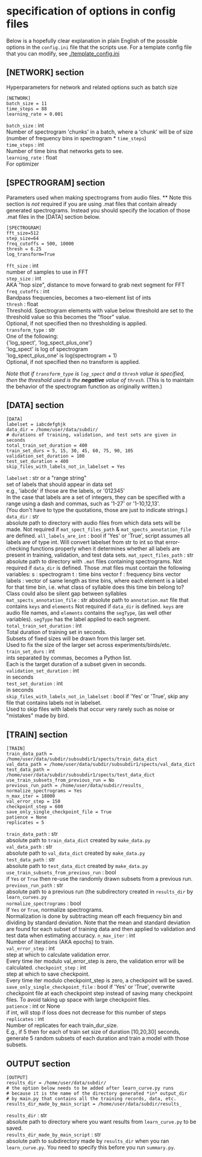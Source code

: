 # specification of options in config files

Below is a hopefully clear explanation in plain English of the possible
options in the `config.ini` file that the scripts use.
For a template config file that you can modify, see 
[./template_config.ini](./template_cnfig.ini)

## [NETWORK] section
Hyperparameters for network and related options such as batch size

```
[NETWORK]
batch_size = 11
time_steps = 88
learning_rate = 0.001
```

`batch_size` : int  
    Number of spectrogram 'chunks' in a batch, where a 'chunk' will be of
    size (number of frequency bins in spectrogram * `time_steps`)  
`time_steps` : int  
    Number of time bins that networks gets to see.  
`learning_rate` : float  
    For optimizer

## [SPECTROGRAM] section
Parameters used when making spectrograms from audio files.
** Note this section is *not* required if you are using .mat
files that contain already generated spectrograms. Instead you
should specify the location of those .mat files in the [DATA]
section below.
```
[SPECTROGRAM]
fft_size=512
step_size=64
freq_cutoffs = 500, 10000
thresh = 6.25
log_transform=True
```

`fft_size` : int  
    number of samples to use in FFT  
`step_size` : int  
    AKA "hop size", distance to move forward to grab next segment for FFT  
`freq_cutoffs` : int  
    Bandpass frequencies, becomes a two-element list of ints  
`thresh` : float  
    Threshold. Spectrogram elements with value below threshold are set to
    the threshold value so this becomes the "floor" value.  
    Optional, if not specified then no thresholding is applied.  
`transform_type` : str  
    One of the following:  
    {'log_spect', 'log_spect_plus_one'}  
    'log_spect' is log of spectrogram  
    'log_spect_plus_one' is log(spectrogram + 1)  
    Optional, if not specified then no transform is applied.  

*Note that if `transform_type` is `log_spect` and a `thresh` value is specified,
then the threshold used is the **negative** value of `thresh`.* (This is to 
maintain the behavior of the spectrogram function as originally written.)

## [DATA] section

```
[DATA]
labelset = iabcdefghjk
data_dir = /home/user/data/subdir/
# durations of training, validation, and test sets are given in seconds
total_train_set_duration = 400
train_set_durs = 5, 15, 30, 45, 60, 75, 90, 105
validation_set_duration = 100
test_set_duration = 400
skip_files_with_labels_not_in_labelset = Yes
```

`labelset` : str or a "range string"  
    set of labels that should appear in data set  
    e.g., 'iabcde' if those are the labels, or '012345'  
    In the case that labels are a set of integers, they can be
    specified with a range using a dash and commas, such as
    '1-27' or '1-10,12,13'.  
    (You don't have to type the quotations, those are just to indicate
    strings.)  
`data_dir` : str  
    absolute path to directory with audio files from which data sets will
    be made.
    Not required if `mat_spect_files_path` & `mat_spects_annotation_file`
    are defined.
`all_labels_are_int` : bool
    if 'Yes' or 'True', script assumes all labels are of type int.
    Will convert labelset from str to int
    so that error-checking functions properly when it determines
    whether all labels are present in training, validation,  and
    test data sets.
`mat_spect_files_path` : str
    absolute path to directory with `.mat` files containing spectrograms.
    Not required if `data_dir` is defined.
    Those .mat files must contain the following variables:
        s : spectrogram
        t : time bins vector
        f : frequency bins vector
        labels : vector of same length as time bins, where each element
                 is a label for that time bin, 
                 i.e. what class of syllable does this time bin belong to?
                 Class could also be silent gap between syllables 
`mat_spects_annotation_file` : str
    absolute path to `annotation.mat` file that contains `keys` and `elements`
    Not required if `data_dir` is defined.
    `keys` are audio file names, and `elements` contains the `segType`,
    (as well other variables).
    `segType` has the label applied to each segment.
`total_train_set_duration` : int  
    Total duration of training set in seconds.  
    Subsets of fixed sizes will be drawn from this larger set.  
    Used to fix the size of the larger set across experiments/birds/etc.  
`train_set_durs` : int  
    ints separated by commas, becomes a Python list.  
    Each is the target duration of a subset given in seconds.  
`validation_set_duration` : int  
    in seconds  
`test_set_duration` : int  
    in seconds  
`skip_files_with_labels_not_in_labelset` : bool
    if 'Yes' or 'True', skip any file that contains labels not in labelset.  
    Used to skip files with labels that occur very rarely such as noise
    or "mistakes" made by bird.  

## [TRAIN] section

```
[TRAIN]
train_data_path = /home/user/data/subdir/subsubdir1/spects/train_data_dict
val_data_path = /home/user/data/subdir/subsubdir1/spects/val_data_dict
test_data_path = /home/user/data/subdir/subsubdir1/spects/test_data_dict
use_train_subsets_from_previous_run = No
previous_run_path = /home/user/data/subdir/results_
normalize_spectrograms = Yes
n_max_iter = 18000
val_error_step = 150
checkpoint_step = 600
save_only_single_checkpoint_file = True
patience = None
replicates = 5
```

`train_data_path` : str  
    absolute path to `train_data_dict` created by `make_data.py`  
`val_data_path` : str  
    absolute path to `val_data_dict` created by `make_data.py`  
`test_data_path` : str  
    absolute path to `test_data_dict` created by `make_data.py`  
`use_train_subsets_from_previous_run` : bool  
    if `Yes` or `True` then re-use the randomly drawn subsets from a 
    previous run.  
`previous_run_path` : str  
    absolute path to a previous run (the subdirectory created in `results_dir`
    by `learn_curves.py`  
`normalize_spectrograms` : bool  
    If `Yes` or `True`, normalize spectrograms.  
    Normalization is done by subtracting mean off each frequency bin and
    dividing by standard deviation.
    Note that the mean and standard deviation are found for each subset
    of training data and then applied to validation and test data
    when estimating accuracy.
`n_max_iter` : int  
    Number of iterations (AKA epochs) to train.  
`val_error_step` : int  
    step at which to calculate validation error.  
    Every time iter modulo val_error_step is zero, the validation error
    will be calculated.
`checkpoint_step` : int  
    step at which to save checkpoint.  
    Every time iter modulo checkpoint_step is zero, a checkpoint will be
    saved.
`save_only_single_checkpoint_file` : bool
    if 'Yes' or 'True', overwrite checkpoint file at each checkpoint step 
    instead of saving many checkpoint files. To avoid taking up space with
    large checkpoint files.  
`patience` : int or None  
    if int, will stop if loss does not decrease for this number of steps  
`replicates` : int  
    Number of replicates for each train_dur_size.  
    E.g., if 5 then for each of train set size of duration [10,20,30] seconds, 
    generate 5 random subsets of each duration and train a model with those 
    subsets.  


## OUTPUT section

```
[OUTPUT]
results_dir = /home/user/data/subdir/
# the option below needs to be added after learn_curve.py runs
# because it is the name of the directory generated *in* output_dir
# by main.py that contains all the training records, data, etc.
results_dir_made_by_main_script = /home/user/data/subdir/results_
```

`results_dir` : str  
    absolute path to directory where you want results from `learn_curve.py`
     to be saved.  
`results_dir_made_by_main_script` : str  
    absolute path to subdirectory made by `results_dir` when you ran 
    `learn_curve.py`. You need to specify this before you run `summary.py`.
